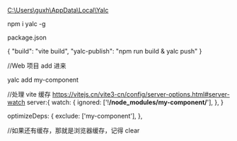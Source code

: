[C:\Users\guxh\AppData\Local\Yalc](https://www.bilibili.com/video/BV1gD4y157cL/?spm_id_from=333.1391.0.0&vd_source=06e03e457b155f3649ca17a325fd3f3a)

npm i yalc -g

package.json

{
"build": "vite build",
"yalc-publish": "npm run build & yalc push"
}

//Web 项目 add 进来

yalc add my-component

//处理 vite 缓存
https://vitejs.cn/vite3-cn/config/server-options.html#server-watch
server:{
watch: {
ignored: ['!**/node_modules/my-component/**'],
},
}

optimizeDeps: {
exclude: ['my-component'],
},

//如果还有缓存，那就是浏览器缓存，记得 clear
